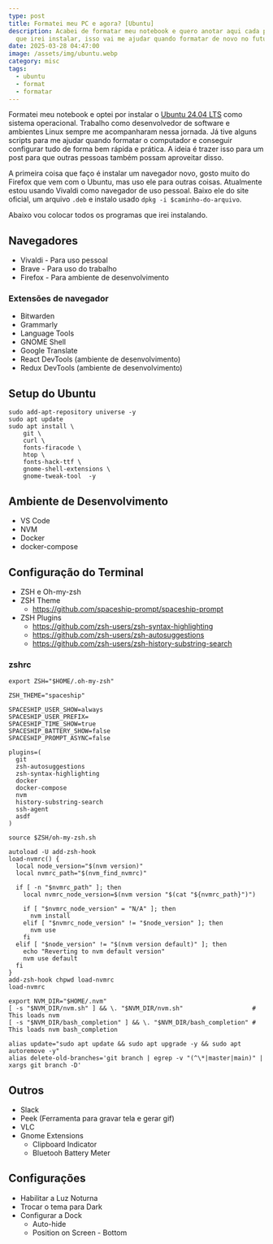 ```yaml
---
type: post
title: Formatei meu PC e agora? [Ubuntu]
description: Acabei de formatar meu notebook e quero anotar aqui cada programa
  que irei instalar, isso vai me ajudar quando formatar de novo no futuro.
date: 2025-03-28 04:47:00
image: /assets/img/ubuntu.webp
category: misc
tags:
  - ubuntu
  - format
  - formatar
---
```

Formatei meu notebook e optei por instalar o [Ubuntu 24.04 LTS](https://ubuntu.com/blog/tag/ubuntu-24-04-lts) como sistema operacional. Trabalho como desenvolvedor de software e ambientes Linux sempre me acompanharam nessa jornada. Já tive alguns scripts para me ajudar quando formatar o computador e conseguir configurar tudo de forma bem rápida e prática. A ideia é trazer isso para um post para que outras pessoas também possam aproveitar disso.

A primeira coisa que faço é instalar um navegador novo, gosto muito do Firefox que vem com o Ubuntu, mas uso ele para outras coisas. Atualmente estou usando Vivaldi como navegador de uso pessoal. Baixo ele do site oficial, um arquivo `.deb` e instalo usado `dpkg -i $caminho-do-arquivo`.

Abaixo vou colocar todos os programas que irei instalando.

## Navegadores

* Vivaldi - Para uso pessoal
* Brave - Para uso do trabalho
* Firefox - Para ambiente de desenvolvimento

### Extensões de navegador

* Bitwarden
* Grammarly
* Language Tools
* GNOME Shell
* Google Translate
* React DevTools (ambiente de desenvolvimento)
* Redux DevTools (ambiente de desenvolvimento)

## Setup do Ubuntu

```
sudo add-apt-repository universe -y
sudo apt update
sudo apt install \
    git \
    curl \
    fonts-firacode \
    htop \
    fonts-hack-ttf \
    gnome-shell-extensions \
    gnome-tweak-tool  -y
```

## Ambiente de Desenvolvimento

* VS Code
* NVM
* Docker
* docker-compose

## Configuração do Terminal

* ZSH e Oh-my-zsh
* ZSH Theme
  * https://github.com/spaceship-prompt/spaceship-prompt
* ZSH Plugins
  * https://github.com/zsh-users/zsh-syntax-highlighting
  * https://github.com/zsh-users/zsh-autosuggestions
  * https://github.com/zsh-users/zsh-history-substring-search

### zshrc

```
export ZSH="$HOME/.oh-my-zsh"

ZSH_THEME="spaceship"

SPACESHIP_USER_SHOW=always
SPACESHIP_USER_PREFIX=
SPACESHIP_TIME_SHOW=true
SPACESHIP_BATTERY_SHOW=false
SPACESHIP_PROMPT_ASYNC=false

plugins=(
  git
  zsh-autosuggestions
  zsh-syntax-highlighting
  docker
  docker-compose
  nvm
  history-substring-search
  ssh-agent
  asdf
)

source $ZSH/oh-my-zsh.sh

autoload -U add-zsh-hook
load-nvmrc() {
  local node_version="$(nvm version)"
  local nvmrc_path="$(nvm_find_nvmrc)"

  if [ -n "$nvmrc_path" ]; then
    local nvmrc_node_version=$(nvm version "$(cat "${nvmrc_path}")")

    if [ "$nvmrc_node_version" = "N/A" ]; then
      nvm install
    elif [ "$nvmrc_node_version" != "$node_version" ]; then
      nvm use
    fi
  elif [ "$node_version" != "$(nvm version default)" ]; then
    echo "Reverting to nvm default version"
    nvm use default
  fi
}
add-zsh-hook chpwd load-nvmrc
load-nvmrc

export NVM_DIR="$HOME/.nvm"
[ -s "$NVM_DIR/nvm.sh" ] && \. "$NVM_DIR/nvm.sh"                   # This loads nvm
[ -s "$NVM_DIR/bash_completion" ] && \. "$NVM_DIR/bash_completion" # This loads nvm bash_completion

alias update="sudo apt update && sudo apt upgrade -y && sudo apt autoremove -y"
alias delete-old-branches='git branch | egrep -v "(^\*|master|main)" | xargs git branch -D'
```

## Outros

* Slack
* Peek (Ferramenta para gravar tela e gerar gif)
* VLC
* Gnome Extensions
  * Clipboard Indicator
  * Bluetooh Battery Meter

## Configurações
* Habilitar a Luz Noturna
* Trocar o tema para Dark
* Configurar a Dock
  * Auto-hide
  * Position on Screen - Bottom
